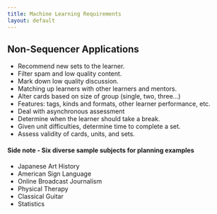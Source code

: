 ```yaml
---
title: Machine Learning Requirements
layout: default
---
```


Non-Sequencer Applications
------------------

- Recommend new sets to the learner.
- Filter spam and low quality content.
- Mark down low quality discussion.
- Matching up learners with other learners and mentors.
- Alter cards based on size of group (single, two, three...)
- Features: tags, kinds and formats, other learner performance, etc.
- Deal with asynchronous assessment
- Determine when the learner should take a break.
- Given unit difficulties, determine time to complete a set.
- Assess validity of cards, units, and sets.

#### Side note - Six diverse sample subjects for planning examples

- Japanese Art History
- American Sign Language
- Online Broadcast Journalism
- Physical Therapy
- Classical Guitar
- Statistics
